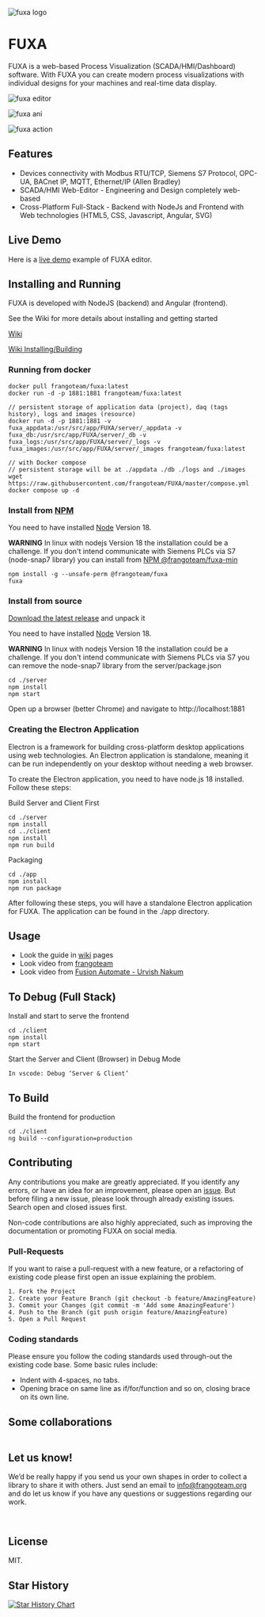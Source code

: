 ![fuxa logo](/client/src/favicon.ico)
# FUXA
FUXA is a web-based Process Visualization (SCADA/HMI/Dashboard) software. With FUXA you can create modern process visualizations with individual designs for your machines and real-time data display.

![fuxa editor](/screenshot/fuxa-editor.png)

![fuxa ani](/screenshot/fuxa-ani.gif)

![fuxa action](/screenshot/feature-action-move.gif)

## Features
- Devices connectivity with Modbus RTU/TCP, Siemens S7 Protocol, OPC-UA, BACnet IP, MQTT, Ethernet/IP (Allen Bradley)
- SCADA/HMI Web-Editor - Engineering and Design completely web-based
- Cross-Platform Full-Stack - Backend with NodeJs and Frontend with Web technologies (HTML5, CSS, Javascript, Angular, SVG)

## Live Demo
Here is a [live demo](https://frangoteam.github.io) example of FUXA editor.

## Installing and Running
FUXA is developed with NodeJS (backend) and Angular (frontend).

See the Wiki for more details about installing and getting started

[Wiki](https://github.com/frangoteam/FUXA/wiki)

[Wiki Installing/Building](https://github.com/frangoteam/FUXA/wiki/Installing-and-Running)


### Running from docker
```
docker pull frangoteam/fuxa:latest
docker run -d -p 1881:1881 frangoteam/fuxa:latest

// persistent storage of application data (project), daq (tags history), logs and images (resource)
docker run -d -p 1881:1881 -v fuxa_appdata:/usr/src/app/FUXA/server/_appdata -v fuxa_db:/usr/src/app/FUXA/server/_db -v fuxa_logs:/usr/src/app/FUXA/server/_logs -v fuxa_images:/usr/src/app/FUXA/server/_images frangoteam/fuxa:latest

// with Docker compose
// persistent storage will be at ./appdata ./db ./logs and ./images
wget https://raw.githubusercontent.com/frangoteam/FUXA/master/compose.yml
docker compose up -d
```

### Install from [NPM](https://www.npmjs.com/package/@frangoteam/fuxa)

You need to have installed [Node](https://nodejs.org/en/about/previous-releases) Version 18.

**WARNING** In linux with nodejs Version 18 the installation could be a challenge.
If you don't intend communicate with Siemens PLCs via S7 (node-snap7 library) you can install from [NPM @frangoteam/fuxa-min](https://www.npmjs.com/package/@frangoteam/fuxa-min)

```
npm install -g --unsafe-perm @frangoteam/fuxa
fuxa
```

### Install from source
[Download the latest release](https://github.com/frangoteam/FUXA/releases) and unpack it

You need to have installed [Node](https://nodejs.org/en/about/previous-releases) Version 18.

**WARNING** In linux with nodejs Version 18 the installation could be a challenge.
If you don't intend communicate with Siemens PLCs via S7 you can remove the node-snap7 library from the server/package.json

```
cd ./server
npm install
npm start
```

Open up a browser (better Chrome) and navigate to http://localhost:1881

### Creating the Electron Application
Electron is a framework for building cross-platform desktop applications using web technologies. An Electron application is standalone, meaning it can be run independently on your desktop without needing a web browser.

To create the Electron application, you need to have node.js 18 installed. Follow these steps:

Build Server and Client First
```
cd ./server
npm install
cd ../client
npm install
npm run build
```

Packaging
```
cd ./app
npm install
npm run package
```

After following these steps, you will have a standalone Electron application for FUXA. The application can be found in the ./app directory.

## Usage
- Look the guide in [wiki](https://github.com/frangoteam/FUXA/wiki) pages
- Look video from [frangoteam](https://www.youtube.com/@umbertonocelli5301)
- Look video from [Fusion Automate - Urvish Nakum](https://youtube.com/playlist?list=PLxrSjjYyzaaK8uY3kVaFzfGnwhVXiCEAO&si=aU1OxgkUvLQ3bXHq)

## To Debug (Full Stack)
Install and start to serve the frontend
```
cd ./client
npm install
npm start
```

Start the Server and Client (Browser) in Debug Mode
```
In vscode: Debug ‘Server & Client’
```

## To Build
Build the frontend for production
```
cd ./client
ng build --configuration=production
```

## Contributing
Any contributions you make are greatly appreciated.
If you identify any errors, or have an idea for an improvement, please open an [issue](/../../issues).
But before filing a new issue, please look through already existing issues. Search open and closed issues first.

Non-code contributions are also highly appreciated, such as improving the documentation or promoting FUXA on social media.

### Pull-Requests
If you want to raise a pull-request with a new feature, or a refactoring of existing code please first open an issue explaining the problem.
```
1. Fork the Project
2. Create your Feature Branch (git checkout -b feature/AmazingFeature)
3. Commit your Changes (git commit -m 'Add some AmazingFeature')
4. Push to the Branch (git push origin feature/AmazingFeature)
5. Open a Pull Request
```

### Coding standards
Please ensure you follow the coding standards used through-out the existing code base. Some basic rules include:
- Indent with 4-spaces, no tabs.
- Opening brace on same line as if/for/function and so on, closing brace on its own line.

## Some collaborations
<div >
    <a href="https://wiki.seeedstudio.com/reTerminal-DM_intro_FUXA/" target="_blank" style="margin-right: 100px; line-height: 60px">
        <img src="https://frangoteam.org/assets/images/seeed-studio2.png" alt="" style="vertical-align: top"></a>
</div>

## Let us know!
We’d be really happy if you send us your own shapes in order to collect a library to share it with others. Just send an email to info@frangoteam.org and do let us know if you have any questions or suggestions regarding our work.

## <a href="https://discord.gg/WZhxz9uHh4" target="_blank" > <img src="https://skillicons.dev/icons?i=discord" alt=""></a>

## License
MIT.

## Star History
[![Star History Chart](https://api.star-history.com/svg?repos=frangoteam/FUXA&type=Date)](https://star-history.com/#frangoteam/FUXA&Date)

